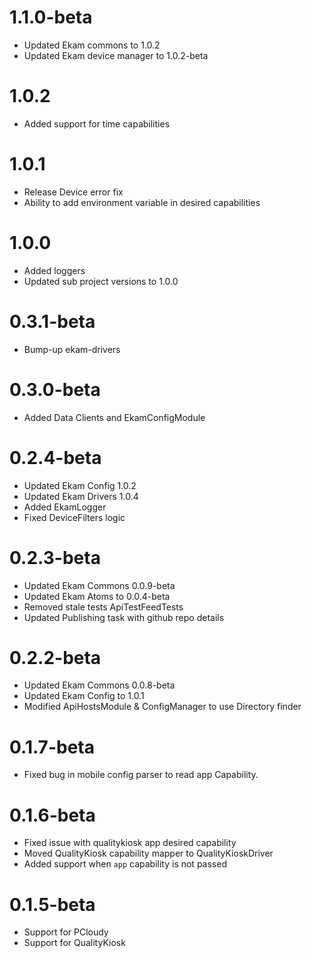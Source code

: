 # 1.1.0-beta
* Updated Ekam commons to 1.0.2
* Updated Ekam device manager to 1.0.2-beta

# 1.0.2
* Added support for time capabilities

# 1.0.1
* Release Device error fix
* Ability to add environment variable in desired capabilities

# 1.0.0
* Added loggers
* Updated sub project versions to 1.0.0

# 0.3.1-beta
* Bump-up ekam-drivers

# 0.3.0-beta
* Added Data Clients and EkamConfigModule 

# 0.2.4-beta

* Updated Ekam Config 1.0.2
* Updated Ekam Drivers 1.0.4
* Added EkamLogger
* Fixed DeviceFilters logic

# 0.2.3-beta

* Updated Ekam Commons 0.0.9-beta
* Updated Ekam Atoms to 0.0.4-beta
* Removed stale tests ApiTestFeedTests
* Updated Publishing task with github repo details

# 0.2.2-beta

* Updated Ekam Commons 0.0.8-beta
* Updated Ekam Config to 1.0.1
* Modified ApiHostsModule & ConfigManager to use Directory finder

# 0.1.7-beta

* Fixed bug in mobile config parser to read app Capability.

# 0.1.6-beta

* Fixed issue with qualitykiosk app desired capability
* Moved QualityKiosk capability mapper to QualityKioskDriver
* Added support when `app` capability is not passed

# 0.1.5-beta

* Support for PCloudy
* Support for QualityKiosk